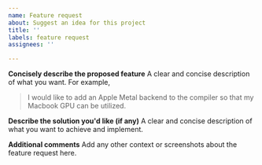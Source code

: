 ```yaml
---
name: Feature request
about: Suggest an idea for this project
title: ''
labels: feature request
assignees: ''

---
```


**Concisely describe the proposed feature**
A clear and concise description of what you want. For example,
> I would like to add an Apple Metal backend to the compiler so that my Macbook GPU can be utilized.

**Describe the solution you'd like (if any)**
A clear and concise description of what you want to achieve and implement.

**Additional comments**
Add any other context or screenshots about the feature request here.
